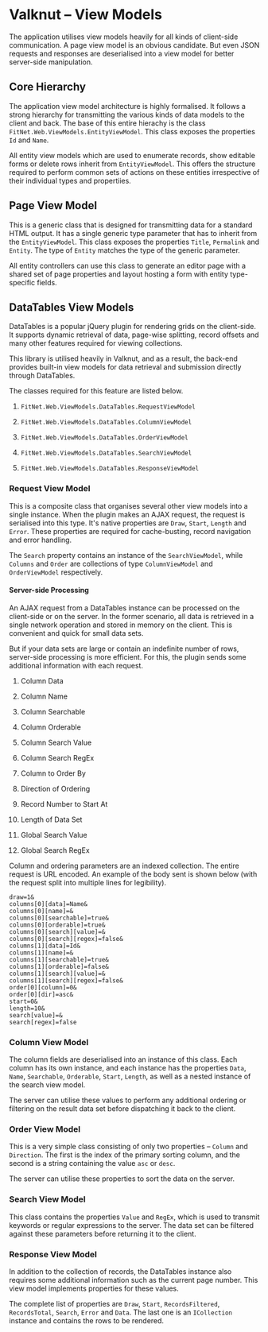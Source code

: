 # Valknut &ndash; View Models

The application utilises view models heavily for all kinds of client-side communication. A page view model is an obvious candidate. But even JSON requests and responses are deserialised into a view model for better server-side manipulation.

## Core Hierarchy

The application view model architecture is highly formalised. It follows a strong hierarchy for transmitting the various kinds of data models to the client and back. The base of this entire hierachy is the class `FitNet.Web.ViewModels.EntityViewModel`. This class exposes the properties `Id` and `Name`.

All entity view models which are used to enumerate records, show editable forms or delete rows inherit from `EntityViewModel`. This offers the structure required to perform common sets of actions on these entities irrespective of their individual types and propertiies.

## Page View Model

This is a generic class that is designed for transmitting data for a standard HTML output. It has a single generic type parameter that has to inherit from the `EntityViewModel`. This class exposes the properties `Title`, `Permalink` and `Entity`. The type of `Entity` matches the type of the generic parameter.

All entity controllers can use this class to generate an editor page with a shared set of page properties and layout hosting a form with entity type-specific fields.

## DataTables View Models

DataTables is a popular jQuery plugin for rendering grids on the client-side. It supports dynamic retrieval of data, page-wise splitting, record offsets and many other features required for viewing collections.

This library is utilised heavily in Valknut, and as a result, the back-end provides built-in view models for data retrieval and submission directly through DataTables.

The classes required for this feature are listed below.

1. `FitNet.Web.ViewModels.DataTables.RequestViewModel`

1. `FitNet.Web.ViewModels.DataTables.ColumnViewModel`

1. `FitNet.Web.ViewModels.DataTables.OrderViewModel`

1. `FitNet.Web.ViewModels.DataTables.SearchViewModel`

1. `FitNet.Web.ViewModels.DataTables.ResponseViewModel`

### Request View Model

This is a composite class that organises several other view models into a single instance. When the plugin makes an AJAX request, the request is serialised into this type. It's native properties are `Draw`, `Start`, `Length` and `Error`. These properties are required for cache-busting, record navigation and error handling.

The `Search` property contains an instance of the `SearchViewModel`, while `Columns` and `Order` are collections of type `ColumnViewModel` and `OrderViewModel` respectively.

#### Server-side Processing

An AJAX request from a DataTables instance can be processed on the client-side or on the server. In the former scenario, all data is retrieved in a single network operation and stored in memory on the client. This is convenient and quick for small data sets.

But if your data sets are large or contain an indefinite number of rows, server-side processing is more efficient. For this, the plugin sends some additional information with each request.

1. Column Data

1. Column Name

1. Column Searchable

1. Column Orderable

1. Column Search Value

1. Column Search RegEx

1. Column to Order By

1. Direction of Ordering

1. Record Number to Start At

1. Length of Data Set

1. Global Search Value

1. Global Search RegEx

Column and ordering parameters are an indexed collection. The entire request is URL encoded. An example of the body sent is shown below (with the request split into multiple lines for legibility).

    draw=1&
    columns[0][data]=Name&
    columns[0][name]=&
    columns[0][searchable]=true&
    columns[0][orderable]=true&
    columns[0][search][value]=&
    columns[0][search][regex]=false&
    columns[1][data]=Id&
    columns[1][name]=&
    columns[1][searchable]=true&
    columns[1][orderable]=false&
    columns[1][search][value]=&
    columns[1][search][regex]=false&
    order[0][column]=0&
    order[0][dir]=asc&
    start=0&
    length=10&
    search[value]=&
    search[regex]=false

### Column View Model

The column fields are deserialised into an instance of this class. Each column has its own instance, and each instance has the properties `Data`, `Name`, `Searchable`, `Orderable`, `Start`, `Length`, as well as a nested instance of the search view model.

The server can utilise these values to perform any additional ordering or filtering on the result data set before dispatching it back to the client.

### Order View Model

This is a very simple class consisting of only two properties &ndash; `Column` and `Direction`. The first is the index of the primary sorting column, and the second is a string containing the value `asc` or `desc`.

The server can utilise these properties to sort the data on the server.

### Search View Model

This class contains the properties `Value` and `RegEx`, which is used to transmit keywords or regular expressions to the server. The data set can be filtered against these parameters before returning it to the client.

### Response View Model

In addition to the collection of records, the DataTables instance also requires some additional information such as the current page number. This view model implements properties for these values.

The complete list of properties are `Draw`, `Start`, `RecordsFiltered`, `RecordsTotal`, `Search`, `Error` and `Data`. The last one is an `ICollection` instance and contains the rows to be rendered.
